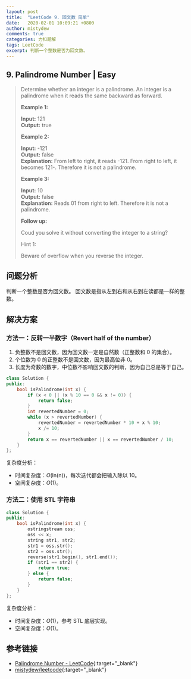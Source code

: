 ```yaml
---
layout: post
title:  "LeetCode 9. 回文数 简单"
date:   2020-02-01 10:09:21 +0800
author: mistydew
comments: true
categories: 力扣题解
tags: LeetCode
excerpt: 判断一个整数是否为回文数。
---
```

## 9. Palindrome Number | Easy

> Determine whether an integer is a palindrome. An integer is a palindrome when it reads the same backward as forward.
> 
> **Example 1:**
> 
> **Input:** 121<br>
> **Output:** true
> 
> **Example 2:**
> 
> **Input:** -121<br>
> **Output:** false<br>
> **Explanation:** From left to right, it reads -121. From right to left, it becomes 121-. Therefore it is not a palindrome.
> 
> **Example 3:**
> 
> **Input:** 10<br>
> **Output:** false<br>
> **Explanation:** Reads 01 from right to left. Therefore it is not a palindrome.
> 
> **Follow up:**
> 
> Coud you solve it without converting the integer to a string?
> 
> Hint 1:
> 
> Beware of overflow when you reverse the integer.

## 问题分析

判断一个整数是否为回文数。
回文数是指从左到右和从右到左读都是一样的整数。

## 解决方案

### 方法一：反转一半数字（Revert half of the number）

1. 负整数不是回文数，因为回文数一定是自然数（正整数和 0 的集合）。
2. 个位数为 0 的正整数不是回文数，因为最高位非 0。
3. 长度为奇数的数字，中位数不影响回文数的判断，因为自己总是等于自己。

```cpp
class Solution {
public:
    bool isPalindrome(int x) {
        if (x < 0 || (x % 10 == 0 && x != 0)) {
            return false;
        }
        int revertedNumber = 0;
        while (x > revertedNumber) {
            revertedNumber = revertedNumber * 10 + x % 10;
            x /= 10;
        }
        return x == revertedNumber || x == revertedNumber / 10;
    }
};
```

复杂度分析：
* 时间复杂度：_O_(ln(n))，每次迭代都会把输入除以 10。
* 空间复杂度：_O_(1)。

### 方法二：使用 STL 字符串

```cpp
class Solution {
public:
    bool isPalindrome(int x) {
        ostringstream oss;
        oss << x;
        string str1, str2;
        str1 = oss.str();
        str2 = oss.str();
        reverse(str1.begin(), str1.end());
        if (str1 == str2) {
            return true;
        } else {
            return false;
        }
    }
};
```

复杂度分析：
* 时间复杂度：_O_(1)，参考 STL 底层实现。
* 空间复杂度：_O_(1)。

## 参考链接

* [Palindrome Number - LeetCode](https://leetcode.com/problems/palindrome-number/){:target="_blank"}
* [mistydew/leetcode](https://github.com/mistydew/leetcode){:target="_blank"}
